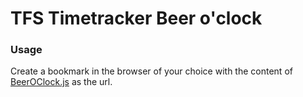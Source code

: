 # TFS Timetracker Beer o'clock

### Usage
Create a bookmark in the browser of your choice with the content of [BeerOClock.js](BeerOClock.js) as the url.
